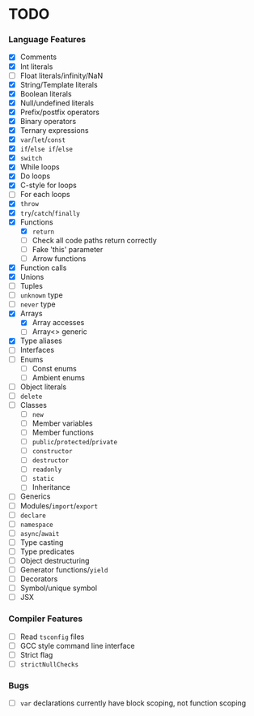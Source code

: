 # TODO

### Language Features

 - [x] Comments
 - [x] Int literals
 - [ ] Float literals/infinity/NaN
 - [x] String/Template literals
 - [x] Boolean literals
 - [x] Null/undefined literals
 - [x] Prefix/postfix operators
 - [x] Binary operators
 - [x] Ternary expressions
 - [x] `var`/`let`/`const`
 - [x] `if`/`else if`/`else`
 - [x] `switch`
 - [x] While loops
 - [x] Do loops
 - [x] C-style for loops
 - [ ] For each loops
 - [x] `throw`
 - [x] `try`/`catch`/`finally`
 - [x] Functions
   - [x] `return`
   - [ ] Check all code paths return correctly
   - [ ] Fake 'this' parameter
   - [ ] Arrow functions
 - [x] Function calls
 - [x] Unions
 - [ ] Tuples
 - [ ] `unknown` type
 - [ ] `never` type
 - [x] Arrays
   - [x] Array accesses
   - [ ] Array<> generic
 - [x] Type aliases
 - [ ] Interfaces
 - [ ] Enums
   - [ ] Const enums
   - [ ] Ambient enums
 - [ ] Object literals
 - [ ] `delete`
 - [ ] Classes
   - [ ] `new`
   - [ ] Member variables
   - [ ] Member functions
   - [ ] `public`/`protected`/`private`
   - [ ] `constructor`
   - [ ] `destructor`
   - [ ] `readonly`
   - [ ] `static`
   - [ ] Inheritance
 - [ ] Generics
 - [ ] Modules/`import`/`export`
 - [ ] `declare`
 - [ ] `namespace`
 - [ ] `async`/`await`
 - [ ] Type casting
 - [ ] Type predicates
 - [ ] Object destructuring
 - [ ] Generator functions/`yield`
 - [ ] Decorators
 - [ ] Symbol/unique symbol
 - [ ] JSX

### Compiler Features

 - [ ] Read `tsconfig` files
 - [ ] GCC style command line interface
 - [ ] Strict flag
 - [ ] `strictNullChecks`

### Bugs

 - [ ] `var` declarations currently have block scoping, not function scoping
